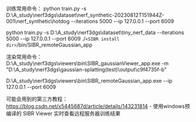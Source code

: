﻿训练常用命令：
python train.py -s D:\A_study\nerf3dgs\dataset\nerf_synthetic-20230812T151944Z-001\nerf_synthetic\hotdog --iterations 5000 --ip 127.0.0.1 --port 6009

python train.py -s D:\A_study\nerf3dgs\dataset\tiny_nerf_data --iterations 5000 --ip 127.0.0.1 --port 6009
./`<SIBR install dir>`/bin/SIBR_remoteGaussian_app

渲染常用命令：
D:\A_study\nerf3dgs\viewers\bin\SIBR_gaussianViewer_app.exe -m "D:\A_study\nerf3dgs\gaussian-splatting(test)\output\c9f4735f-b"

D:\A_study\nerf3dgs\viewers\bin\SIBR_remoteGaussian_app.exe --ip 127.0.0.1 --port 6009

可能会用到的第三方教程：
https://blog.csdn.net/x5445687d/article/details/143231814 - 使用windows预编译的 SIBR Viewer 实时查看远程服务器训练结果
